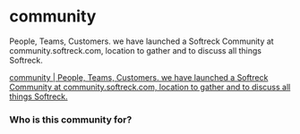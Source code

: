 # community
People, Teams, Customers. we have launched a Softreck Community at community.softreck.com, location to gather and to discuss all things Softreck.

[community | People, Teams, Customers. we have launched a Softreck Community at community.softreck.com, location to gather and to discuss all things Softreck.](https://softreck.github.io/community/)

### Who is this community for?
 
